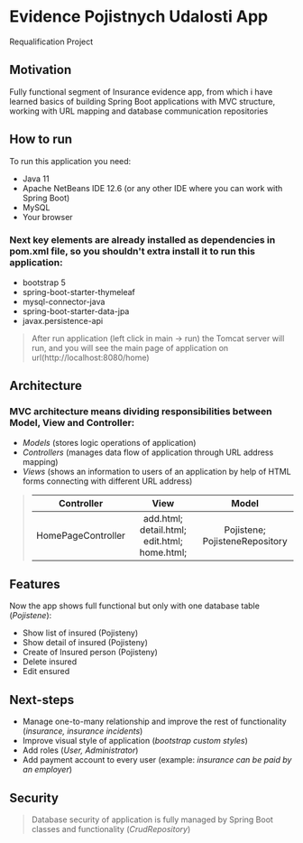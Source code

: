 # Evidence Pojistnych Udalosti App
Requalification Project



## Motivation

Fully functional segment of Insurance evidence app, from which i have learned basics of building Spring Boot applications with MVC structure, working with URL mapping and database communication repositories



## How to run

To run this application you need:

- Java 11
- Apache NetBeans IDE 12.6 (or any other IDE where you can work with Spring Boot)
- MySQL
- Your browser



### Next key elements are already installed as dependencies in pom.xml file, so you shouldn't extra install it to run this application:

- bootstrap 5
- spring-boot-starter-thymeleaf
- mysql-connector-java
- spring-boot-starter-data-jpa
- javax.persistence-api

> 
> After run application (left click in main -> run) the Tomcat server will run, and you will see the main page of application on url(http://localhost:8080/home)
> 



## Architecture

### MVC architecture means dividing responsibilities between Model, View and Controller:

- *Models* (stores logic operations of application)
- *Controllers* (manages data flow of application through URL address mapping)
- *Views* (shows an information to users of an application by help of HTML forms connecting with different URL address)

> | **Controller** | **View** | **Model** |
> | :-----------: | :-----: | :-------: |
> | HomePageController | add.html; detail.html; edit.html; home.html; | Pojistene; PojisteneRepository |



## Features

Now the app shows full functional but only with one database table (*Pojistene*):

- Show list of insured (Pojisteny)
- Show detail of insured (Pojisteny)
- Create of Insured person (Pojisteny)
- Delete insured
- Edit ensured



## Next-steps

- Manage one-to-many relationship and improve the rest of functionality (*insurance, insurance incidents*)
- Improve visual style of application (*bootstrap custom styles*)
- Add roles (*User, Administrator*)
- Add payment account to every user (example: *insurance can be paid by an employer*)



## Security

> Database security of application is fully managed by Spring Boot classes and functionality (*CrudRepository*)

